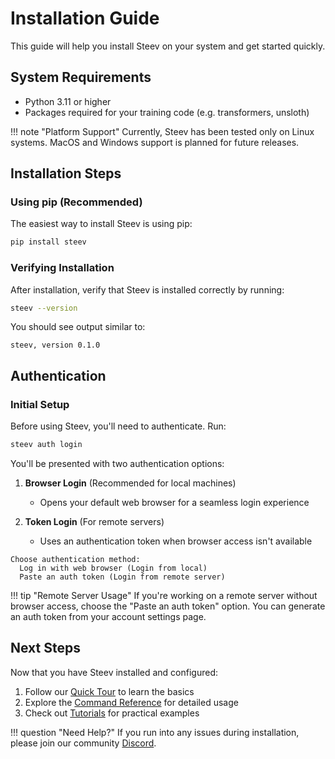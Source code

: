 # Installation Guide

This guide will help you install Steev on your system and get started quickly.

## System Requirements

- Python 3.11 or higher
- Packages required for your training code (e.g. transformers, unsloth)

!!! note "Platform Support"
    Currently, Steev has been tested only on Linux systems. MacOS and Windows support is planned for future releases.

## Installation Steps

### Using pip (Recommended)

The easiest way to install Steev is using pip:

```bash
pip install steev
```

### Verifying Installation

After installation, verify that Steev is installed correctly by running:

```bash
steev --version
```

You should see output similar to:
```
steev, version 0.1.0
```

## Authentication

### Initial Setup

Before using Steev, you'll need to authenticate. Run:

```bash
steev auth login
```

You'll be presented with two authentication options:

1. **Browser Login** (Recommended for local machines)
   - Opens your default web browser for a seamless login experience
   
2. **Token Login** (For remote servers)
   - Uses an authentication token when browser access isn't available

```
Choose authentication method:
  Log in with web browser (Login from local)
  Paste an auth token (Login from remote server)
```

!!! tip "Remote Server Usage"
    If you're working on a remote server without browser access, choose the "Paste an auth token" option. You can generate an auth token from your account settings page.

## Next Steps

Now that you have Steev installed and configured:

1. Follow our [Quick Tour](quick-tour.md) to learn the basics
2. Explore the [Command Reference](command/run.md) for detailed usage
3. Check out [Tutorials](tutorials.md) for practical examples

!!! question "Need Help?"
    If you run into any issues during installation, please join our community [Discord](https://discord.gg/UxMXBHUWcr).